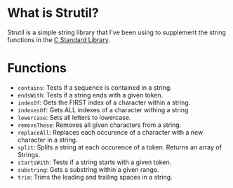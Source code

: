 # What is Strutil?

  Strutil is a simple string library that I've been using to supplement the string functions in the [C Standard Library][C Standard Library].

# Functions
  - `contains`: Tests if a sequence is contained in a string.
  - `endsWith`: Tests if a string ends with a given token.
  - `indexOf`: Gets the FIRST index of a character within a string.
  - `indexesOf`: Gets ALL indexes of a character withing a string
  - `lowercase`: Sets all letters to lowercase.
  - `removeThese`: Removes all given characters from a string.
  - `replaceAll`: Replaces each occurence of a character with a new character in a string.
  - `split`: Splits a string at each occurence of a token. Returns an array of Strings.
  - `startsWith`: Tests if a string starts with a given token.
  - `substring`: Gets a substring within a given range.
  - `trim`: Trims the leading and trailing spaces in a string.

[C Standard Library]: http://en.wikipedia.org/wiki/C_standard_library
